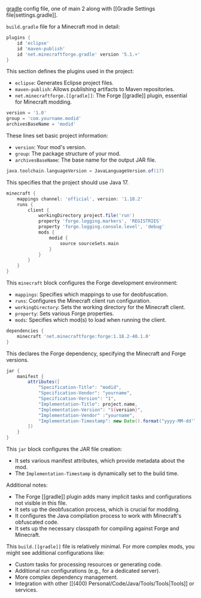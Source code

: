 [gradle](gradle.md) config file, one of main 2 along with [[Gradle Settings file|settings.gradle]].

`build.gradle` file for a Minecraft mod in detail:

```gradle
plugins {
    id 'eclipse'
    id 'maven-publish'
    id 'net.minecraftforge.gradle' version '5.1.+'
}
```
This section defines the plugins used in the project:
- `eclipse`: Generates Eclipse project files.
- `maven-publish`: Allows publishing artifacts to Maven repositories.
- `net.minecraftforge.[[gradle]]`: The Forge [[gradle]] plugin, essential for Minecraft modding.

```gradle
version = '1.0'
group = 'com.yourname.modid'
archivesBaseName = 'modid'
```
These lines set basic project information:
- `version`: Your mod's version.
- `group`: The package structure of your mod.
- `archivesBaseName`: The base name for the output JAR file.

```gradle
java.toolchain.languageVersion = JavaLanguageVersion.of(17)
```
This specifies that the project should use Java 17.

```gradle
minecraft {
    mappings channel: 'official', version: '1.18.2'
    runs {
        client {
            workingDirectory project.file('run')
            property 'forge.logging.markers', 'REGISTRIES'
            property 'forge.logging.console.level', 'debug'
            mods {
                modid {
                    source sourceSets.main
                }
            }
        }
    }
}
```
This `minecraft` block configures the Forge development environment:
- `mappings`: Specifies which mappings to use for deobfuscation.
- `runs`: Configures the Minecraft client run configuration.
- `workingDirectory`: Sets the working directory for the Minecraft client.
- `property`: Sets various Forge properties.
- `mods`: Specifies which mod(s) to load when running the client.

```gradle
dependencies {
    minecraft 'net.minecraftforge:forge:1.18.2-40.1.0'
}
```
This declares the Forge dependency, specifying the Minecraft and Forge versions.

```gradle
jar {
    manifest {
        attributes([
            "Specification-Title": "modid",
            "Specification-Vendor": "yourname",
            "Specification-Version": "1",
            "Implementation-Title": project.name,
            "Implementation-Version": "${version}",
            "Implementation-Vendor" :"yourname",
            "Implementation-Timestamp": new Date().format("yyyy-MM-dd'T'HH:mm:ssZ")
        ])
    }
}
```
This `jar` block configures the JAR file creation:
- It sets various manifest attributes, which provide metadata about the mod.
- The `Implementation-Timestamp` is dynamically set to the build time.

Additional notes:
- The Forge [[gradle]] plugin adds many implicit tasks and configurations not visible in this file.
- It sets up the deobfuscation process, which is crucial for modding.
- It configures the Java compilation process to work with Minecraft's obfuscated code.
- It sets up the necessary classpath for compiling against Forge and Minecraft.

This `build.[[gradle]]` file is relatively minimal. For more complex mods, you might see additional configurations like:
- Custom tasks for processing resources or generating code.
- Additional run configurations (e.g., for a dedicated server).
- More complex dependency management.
- Integration with other [[(400) Personal/Code/Java/Tools/Tools|Tools]] or services.